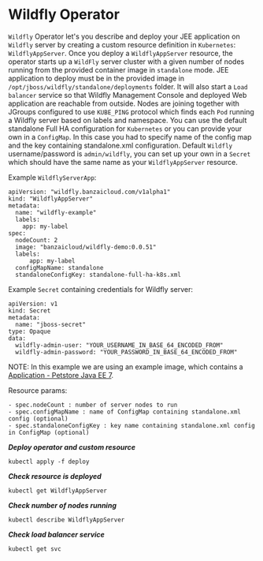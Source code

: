 # Wildfly Operator

`Wildfly` Operator let's you describe and deploy your JEE application on `Wildfly` server by creating a custom resource definition 
in `Kubernetes`: `WildflyAppServer`.
Once you deploy a `WildflyAppServer` resource, the operator starts up a `WildFly` server cluster with a given number of nodes running from the provided container image in `standalone` mode.
JEE application to deploy must be in the provided image in `/opt/jboss/wildfly/standalone/deployments` folder. It will also start a `Load balancer` service so that Wildfly Management Console and deployed Web application are reachable from outside.
Nodes are joining together with JGroups configured to use `KUBE_PING` protocol which finds each `Pod` running a Wildfly server based on labels and namespace.
You can use the default standalone Full HA configuration for `Kubernetes` or you can provide your own in a `ConfigMap`. In this case you had to specify name of the config map and the key containing standalone.xml configuration.
Default `Wildfly` username/password is `admin/wildfly`, you can set up your own in a `Secret` which should have the same name 
as your `WildflyAppServer` resource. 

Example `WildflyServerApp`:

```
apiVersion: "wildfly.banzaicloud.com/v1alpha1"
kind: "WildflyAppServer"
metadata:
  name: "wildfly-example"
  labels:
    app: my-label
spec:
  nodeCount: 2
  image: "banzaicloud/wildfly-demo:0.0.51"
  labels:
      app: my-label
  configMapName: standalone
  standaloneConfigKey: standalone-full-ha-k8s.xml
```

Example `Secret` containing credentials for Wildfly server:

```
apiVersion: v1
kind: Secret
metadata:
  name: "jboss-secret"
type: Opaque
data:
  wildfly-admin-user: "YOUR_USERNAME_IN_BASE_64_ENCODED_FROM"
  wildfly-admin-password: "YOUR_PASSWORD_IN_BASE_64_ENCODED_FROM"
```

NOTE: In this example we are using an example image, which contains a [Application - Petstore Java EE 7](https://github.com/banzaicloud/agoncal-application-petstore-ee7/tree/master-k8s).

Resource params:

    - spec.nodeCount : number of server nodes to run
    - spec.configMapName : name of ConfigMap containing standalone.xml config (optional) 
    - spec.standaloneConfigKey : key name containing standalone.xml config in ConfigMap (optional) 

***Deploy operator and custom resource***

```
kubectl apply -f deploy
```

***Check resource is deployed***

```
kubectl get WildflyAppServer
```


***Check number of nodes running***

```
kubectl describe WildflyAppServer
```

***Check load balancer service***

```
kubectl get svc
```








